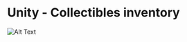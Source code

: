 # Unity - Collectibles inventory
 
![Alt Text](https://github.com/saszer/Unity---Collectibles-inventory/blob/main/collectibles.gif)
